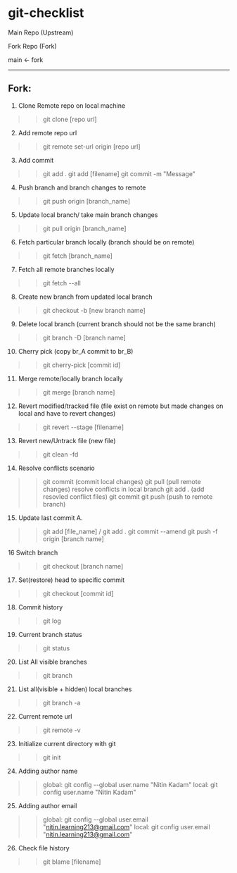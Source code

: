 # git-checklist
Main Repo (Upstream)

Fork Repo (Fork)

main <- fork

------------------------------------


## Fork:

1. Clone Remote repo on local machine
>> git clone [repo url]

2. Add remote repo url
>> git remote set-url origin [repo url]

3. Add commit
>> git add .
>> git add [filename]
>> git commit -m "Message"

4. Push branch and branch changes to remote
>> git push origin [branch_name]

5. Update local branch/ take main branch changes
>> git pull origin [branch_name]

6. Fetch particular branch locally (branch should be on remote)
>> git fetch [branch_name]

7. Fetch all remote branches locally
>> git fetch --all

8. Create new branch from updated local branch
>> git checkout -b [new branch name]

9. Delete local branch (current branch should not be the same branch)
>> git branch -D [branch name]

10. Cherry pick (copy br_A commit to br_B)
>> git cherry-pick [commit id]

11. Merge remote/locally branch locally
>> git merge [branch name]

12. Revert modified/tracked file (file exist on remote but made changes on local and have to revert changes)
>> git revert --stage [filename]

13. Revert new/Untrack file (new file)
>> git clean -fd 

14. Resolve conflicts scenario
>> git commit (commit local changes)
>> git pull (pull remote changes)
>> resolve conflicts in local branch
>> git add . (add resovled conflict files)
>> git commit
>> git push (push to remote branch)

15. Update last commit
A. 
>> git add [file_name] / git add .
>> git commit --amend
>> git push -f origin [branch name]

16 Switch branch
>> git checkout [branch name]

17. Set(restore) head to specific commit
>> git checkout [commit id]


18. Commit history
>> git log

19. Current branch status
>> git status

20. List All visible branches
>> git branch

21. List all(visible + hidden) local branches
>> git branch -a

22. Current remote url
>> git remote -v

23. Initialize current directory with git
>> git init

24. Adding author name
>> global: git config --global user.name "Nitin Kadam"
>> local: git config user.name "Nitin Kadam"

25. Adding author email
>> global: git config --global user.email "nitin.learning213@gmail.com"
>> local: git config user.email "nitin.learning213@gmail.com"

26. Check file history
>> git blame [filename]










